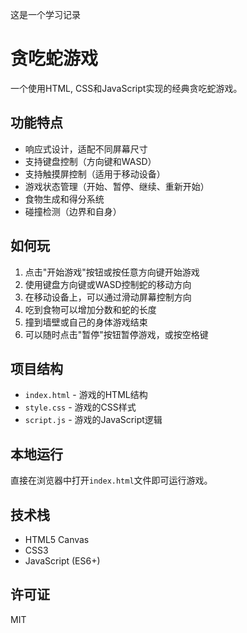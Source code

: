 这是一个学习记录
# 贪吃蛇游戏

一个使用HTML, CSS和JavaScript实现的经典贪吃蛇游戏。

## 功能特点

- 响应式设计，适配不同屏幕尺寸
- 支持键盘控制（方向键和WASD）
- 支持触摸屏控制（适用于移动设备）
- 游戏状态管理（开始、暂停、继续、重新开始）
- 食物生成和得分系统
- 碰撞检测（边界和自身）

## 如何玩

1. 点击"开始游戏"按钮或按任意方向键开始游戏
2. 使用键盘方向键或WASD控制蛇的移动方向
3. 在移动设备上，可以通过滑动屏幕控制方向
4. 吃到食物可以增加分数和蛇的长度
5. 撞到墙壁或自己的身体游戏结束
6. 可以随时点击"暂停"按钮暂停游戏，或按空格键

## 项目结构

- `index.html` - 游戏的HTML结构
- `style.css` - 游戏的CSS样式
- `script.js` - 游戏的JavaScript逻辑

## 本地运行

直接在浏览器中打开`index.html`文件即可运行游戏。

## 技术栈

- HTML5 Canvas
- CSS3
- JavaScript (ES6+)

## 许可证

MIT
